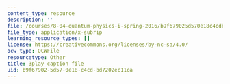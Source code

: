 ```yaml
---
content_type: resource
description: ''
file: /courses/8-04-quantum-physics-i-spring-2016/b9f679025d570e18c4cdbd7202ec11ca_0xNmc2tJ-YM.srt
file_type: application/x-subrip
learning_resource_types: []
license: https://creativecommons.org/licenses/by-nc-sa/4.0/
ocw_type: OCWFile
resourcetype: Other
title: 3play caption file
uid: b9f67902-5d57-0e18-c4cd-bd7202ec11ca
---
```

